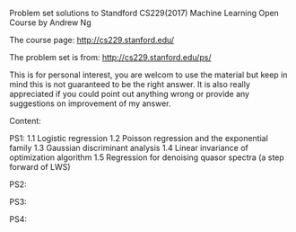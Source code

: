 Problem set solutions to Standford CS229(2017) Machine Learning Open Course by Andrew Ng

The course page: http://cs229.stanford.edu/

The problem set is from: http://cs229.stanford.edu/ps/

This is for personal interest, you are welcom to use the material but keep in mind this is not guaranteed to be the right answer. It is also really appreciated if you could point out anything wrong or provide any suggestions on improvement of my answer.

Content: 

PS1:
1.1 Logistic regression
1.2 Poisson regression and the exponential family
1.3 Gaussian discriminant analysis
1.4 Linear invariance of optimization algorithm
1.5 Regression for denoising quasor spectra (a step forward of LWS)


PS2:


PS3:


PS4: